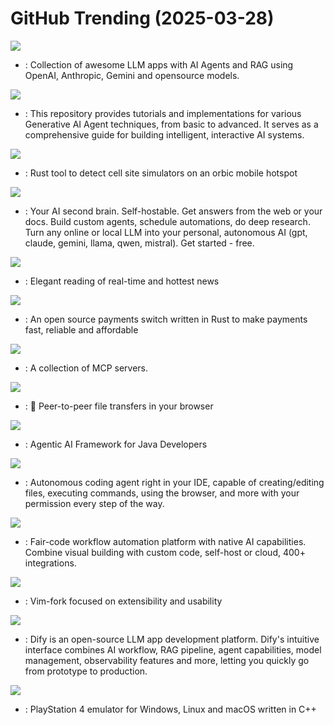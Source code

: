 # GitHub Trending (2025-03-28)

![](https://img.shields.io/badge/Python-New%201-green?style=flat-square&logo=appveyor)
- [](https://github.comundefined): Collection of awesome LLM apps with AI Agents and RAG using OpenAI, Anthropic, Gemini and opensource models.

![](https://img.shields.io/badge/Jupyter%20Notebook-New%20374-green?style=flat-square&logo=appveyor)
- [](https://github.comundefined): This repository provides tutorials and implementations for various Generative AI Agent techniques, from basic to advanced. It serves as a comprehensive guide for building intelligent, interactive AI systems.

![](https://img.shields.io/badge/Rust-New%2051-green?style=flat-square&logo=appveyor)
- [](https://github.comundefined): Rust tool to detect cell site simulators on an orbic mobile hotspot

![](https://img.shields.io/badge/Python-New%20391-green?style=flat-square&logo=appveyor)
- [](https://github.comundefined): Your AI second brain. Self-hostable. Get answers from the web or your docs. Build custom agents, schedule automations, do deep research. Turn any online or local LLM into your personal, autonomous AI (gpt, claude, gemini, llama, qwen, mistral). Get started - free.

![](https://img.shields.io/badge/TypeScript-New%20817-green?style=flat-square&logo=appveyor)
- [](https://github.comundefined): Elegant reading of real-time and hottest news

![](https://img.shields.io/badge/Rust-New%20646-green?style=flat-square&logo=appveyor)
- [](https://github.comundefined): An open source payments switch written in Rust to make payments fast, reliable and affordable

![](https://img.shields.io/badge/none-New%201-green?style=flat-square&logo=appveyor)
- [](https://github.comundefined): A collection of MCP servers.

![](https://img.shields.io/badge/TypeScript-New%20177-green?style=flat-square&logo=appveyor)
- [](https://github.comundefined): 🍕 Peer-to-peer file transfers in your browser

![](https://img.shields.io/badge/Java-New%20132-green?style=flat-square&logo=appveyor)
- [](https://github.comundefined): Agentic AI Framework for Java Developers

![](https://img.shields.io/badge/TypeScript-New%20266-green?style=flat-square&logo=appveyor)
- [](https://github.comundefined): Autonomous coding agent right in your IDE, capable of creating/editing files, executing commands, using the browser, and more with your permission every step of the way.

![](https://img.shields.io/badge/TypeScript-New%20534-green?style=flat-square&logo=appveyor)
- [](https://github.comundefined): Fair-code workflow automation platform with native AI capabilities. Combine visual building with custom code, self-host or cloud, 400+ integrations.

![](https://img.shields.io/badge/Vim%20Script-New%2082-green?style=flat-square&logo=appveyor)
- [](https://github.comundefined): Vim-fork focused on extensibility and usability

![](https://img.shields.io/badge/TypeScript-New%20645-green?style=flat-square&logo=appveyor)
- [](https://github.comundefined): Dify is an open-source LLM app development platform. Dify's intuitive interface combines AI workflow, RAG pipeline, agent capabilities, model management, observability features and more, letting you quickly go from prototype to production.

![](https://img.shields.io/badge/C%2B%2B-New%20165-green?style=flat-square&logo=appveyor)
- [](https://github.comundefined): PlayStation 4 emulator for Windows, Linux and macOS written in C++


